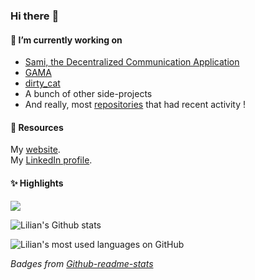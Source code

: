 ### Hi there :wave:

<!--

**LilianBoulard/LilianBoulard** is a ✨ _special_ ✨ repository because its `README.md` (this file) appears on your GitHub profile.
Merci monsieur

Here are some ideas to get you started:

- 🔭 I’m currently working on ...
- 🌱 I’m currently learning ...
- 👯 I’m looking to collaborate on ...
- 🤔 I’m looking for help with ...
- 💬 Ask me about ...
- 📫 How to reach me: ...
- 😄 Pronouns: ...
- ⚡ Fun fact: ...
-->


#### 🔭 I’m currently working on 

- [Sami, the Decentralized Communication Application](https://github.com/sami-dca/sami_dca)
- [GAMA](https://github.com/openml-labs/gama)
- [dirty_cat](https://github.com/dirty-cat/dirty_cat)
- A bunch of other side-projects
- And really, most [repositories](https://github.com/LilianBoulard?tab=repositories) that had recent activity !

#### 🔖 Resources

My [website](https://lilian.boulard.fr/).
\
My [LinkedIn profile](https://www.linkedin.com/in/lilian-boulard/).


#### ✨ Highlights

[![](https://img.youtube.com/vi/_GNaaeEI2tg/0.jpg)](https://youtu.be/_GNaaeEI2tg)

![Lilian's Github stats](https://github-readme-stats.vercel.app/api?username=LilianBoulard&include_all_commits=true&hide=stars&theme=dracula&hide_rank=true)

![Lilian's most used languages on GitHub](https://github-readme-stats.vercel.app/api/top-langs/?username=LilianBoulard&layout=compact&langs_count=6)

*Badges from [Github-readme-stats](https://github.com/anuraghazra/github-readme-stats)*
